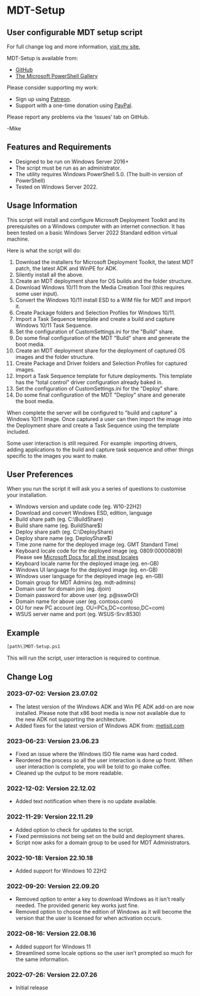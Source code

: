 # MDT-Setup

## User configurable MDT setup script

For full change log and more information, [visit my site.](https://gal.vin/utils/mdt-setup/)

MDT-Setup is available from:

* [GitHub](https://github.com/Digressive/MDT-Setup)
* [The Microsoft PowerShell Gallery](https://www.powershellgallery.com/packages/MDT-Setup)

Please consider supporting my work:

* Sign up using [Patreon](https://www.patreon.com/mikegalvin).
* Support with a one-time donation using [PayPal](https://www.paypal.me/digressive).

Please report any problems via the ‘issues’ tab on GitHub.

-Mike

## Features and Requirements

* Designed to be run on Windows Server 2016+
* The script must be run as an administrator.
* The utility requires Windows PowerShell 5.0. (The built-in version of PowerShell)
* Tested on Windows Server 2022.

## Usage Information

This script will install and configure Microsoft Deployment Toolkit and its prerequisites on a Windows computer with an internet connection. It has been tested on a basic Windows Server 2022 Standard edition virtual machine.

Here is what the script will do:

1. Download the installers for Microsoft Deployment Toolkit, the latest MDT patch, the latest ADK and WinPE for ADK.
2. Silently install all the above.
3. Create an MDT deployment share for OS builds and the folder structure.
4. Download Windows 10/11 from the Media Creation Tool (this requires some user input).
5. Convert the Windows 10/11 install ESD to a WIM file for MDT and import it.
6. Create Package folders and Selection Profiles for Windows 10/11.
7. Import a Task Sequence template and create a build and capture Windows 10/11 Task Sequence.
8. Set the configuration of CustomSettings.ini for the "Build" share.
9. Do some final configuration of the MDT "Build" share and generate the boot media.
10. Create an MDT deployment share for the deployment of captured OS images and the folder structure.
11. Create Package and Driver folders and Selection Profiles for captured images.
12. Import a Task Sequence template for future deployments. This template has the "total control" driver configuration already baked in.
13. Set the configuration of CustomSettings.ini for the "Deploy" share.
14. Do some final configuration of the MDT "Deploy" share and generate the boot media.

When complete the server will be configured to "build and capture" a Windows 10/11 image. Once captured a user can then import the image into the Deployment share and create a Task Sequence using the template included.

Some user interaction is still required. For example: importing drivers, adding applications to the build and capture task sequence and other things specific to the images you want to make.

## User Preferences

When you run the script it will ask you a series of questions to customise your installation.

* Windows version and update code (eg. W10-22H2)
* Download and convert Windows ESD, edition, language
* Build share path (eg. C:\BuildShare)
* Build share name (eg. BuildShare$)
* Deploy share path (eg. C:\DeployShare)
* Deploy share name (eg. DeployShare$)
* Time zone name for the deployed image (eg. GMT Standard Time)
* Keyboard locale code for the deployed image (eg. 0809:00000809) Please see [Microsoft Docs for all the input locales](https://docs.microsoft.com/en-us/windows-hardware/manufacture/desktop/default-input-locales-for-windows-language-packs?view=windows-11)
* Keyboard locale name for the deployed image (eg. en-GB)
* Windows UI language for the deployed image (eg. en-GB)
* Windows user language for the deployed image (eg. en-GB)
* Domain group for MDT Admins (eg. mdt-admins)
* Domain user for domain join (eg. djoin)
* Domain password for above user (eg. p@ssw0rD)
* Domain name for above user (eg. contoso.com)
* OU for new PC account (eg. OU=PCs,DC=contoso,DC=com)
* WSUS server name and port (eg. WSUS-Srv:8530)

## Example

``` txt
[path\]MDT-Setup.ps1
```

This will run the script, user interaction is required to continue.

## Change Log

### 2023-07-02: Version 23.07.02

* The latest version of the Windows ADK and Win PE ADK add-on are now installed. Please note that x86 boot media is now not available due to the new ADK not supporting the architecture.
* Added fixes for the latest version of Windows ADK from: [metisit.com](https://metisit.com/blog/microsoft-deployment-toolkit-mdt-configuration-with-unforeseen-challenges)

### 2023-06-23: Version 23.06.23

* Fixed an issue where the Windows ISO file name was hard coded.
* Reordered the process so all the user interaction is done up front. When user interaction is complete, you will be told to go make coffee.
* Cleaned up the output to be more readable.

### 2022-12-02: Version 22.12.02

* Added text notification when there is no update available.

### 2022-11-29: Version 22.11.29

* Added option to check for updates to the script.
* Fixed permissions not being set on the build and deployment shares.
* Script now asks for a domain group to be used for MDT Administrators.

### 2022-10-18: Version 22.10.18

* Added support for Windows 10 22H2

### 2022-09-20: Version 22.09.20

* Removed option to enter a key to download Windows as it isn't really needed. The provided generic key works just fine.
* Removed option to choose the edition of Windows as it will become the version that the user is licensed for when activation occurs.

### 2022-08-16: Version 22.08.16

* Added support for Windows 11
* Streamlined some locale options so the user isn't prompted so much for the same information.

### 2022-07-26: Version 22.07.26

* Initial release
